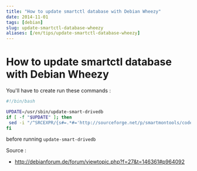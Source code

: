 ```yaml
---
title: "How to update smartctl database with Debian Wheezy"
date: 2014-11-01
tags: [debian]
slug: update-smartctl-database-wheezy
aliases: [/en/tips/update-smartctl-database-wheezy]
---
```

# How to update smartctl database with Debian Wheezy

You'll have to create run these commands :

```bash
#!/bin/bash

UPDATE=/usr/sbin/update-smart-drivedb
if [ -f "$UPDATE" ]; then
 sed -i "/^SRCEXPR/{s#=.*#='http://sourceforge.net/p/smartmontools/code/HEAD/tree/\$location/smartmontools/drivedb.h?format=raw'#}" $UPDATE
fi
```

before running `update-smart-drivedb `

Source :

 * http://debianforum.de/forum/viewtopic.php?f=27&t=146361#p964092

